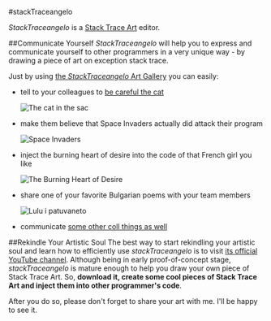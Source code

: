 #stackTraceangelo

*StackTraceangelo* is a [Stack Trace Art](http://www.thehumbleprogrammer.com/stack-trace-art) editor.

##Communicate Yourself
*StackTraceangelo* will help you to express and communicate yourself to other programmers in a very unique way - by drawing a piece of art on exception stack trace.

Just by using [the *StackTraceangelo* Art Gallery](/Source/ArtGallery/ArtGallery.md) you can easily:

* tell to your colleagues to [be careful the cat](http://www.youtube.com/watch?v=tPAJomPCdZs)

    ![The cat in the sac](https://dl.dropboxusercontent.com/u/110510589/2013/stack-trace-art/001_The_cat_in_the_sac.png "The cat in the sac")

* make them believe that Space Invaders actually did attack their program

    ![Space Invaders](https://dl.dropboxusercontent.com/u/110510589/2013/stack-trace-art/002_Space_Invaders.png "Space Invaders")

* inject the burning heart of desire into the code of that French girl you like

    ![The Burning Heart of Desire](https://dl.dropboxusercontent.com/u/110510589/2013/stack-trace-art/003_The_Burning_Heart_of_Desire.png "The Burning Heart of Desire")

* share one of your favorite Bulgarian poems with your team members

    ![Lulu i patuvaneto](https://dl.dropboxusercontent.com/u/110510589/2013/stack-trace-art/004_Lulu_i_patuvaneto.png "Lulu i patuvaneto")

* communicate [some other coll things as well](/Source/ArtGallery/ArtGallery.md)

##Rekindle Your Artistic Soul
The best way to start rekindling your artistic soul and learn how to efficiently use *stackTraceangelo* is to visit [its official YouTube channel](http://www.youtube.com/user/stackTraceangelo). Although being in early proof-of-concept stage, *stackTraceangelo* is mature enough to help you draw your own piece of Stack Trace Art. So, **download it, create some cool pieces of Stack Trace Art and inject them into other programmer's code**.

After you do so, please don't forget to share your art with me. I'll be happy to see it.